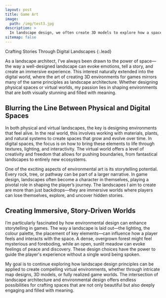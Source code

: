 ```yaml
---
layout: post
title: Game Art
image: 
  path: /img/test3.jpg
description: >
  In landscape design, we often create 3D models to explore how a space will look, feel, and function. These models allow us to visualize the interaction between elements—whether it’s a park, a public square, or a garden. The same tools and principles apply to environmental art in games. The focus shifts slightly—from real-world functionality to enhancing the player’s experience—but the goal remains the same: to craft spaces that are dynamic, engaging, and rich with stories.
sitemap: false
---
```


Crafting Stories Through Digital Landscapes
{:.lead}

As a landscape architect, I’ve always been drawn to the power of space—the way a well-designed landscape can evoke emotions, tell a story, and create an immersive experience. This interest naturally extended into the digital world, where the art of creating 3D environments for games mirrors many of the same principles as landscape architecture. Whether designing physical spaces or virtual worlds, my passion lies in shaping environments that are both visually stunning and filled with meaning.

## Blurring the Line Between Physical and Digital Spaces
In both physical and virtual landscapes, the key is designing environments that feel alive. In the real world, this involves working with materials, plants, and natural systems to create spaces that grow and evolve over time. In digital spaces, the focus is on how to bring these elements to life through textures, lighting, and interactivity. The virtual world offers a level of creativity and freedom that allows for pushing boundaries, from fantastical landscapes to entirely new ecosystems.

One of the exciting aspects of environmental art is its storytelling potential. Every rock, tree, or pathway can be part of a larger narrative. In game design, landscapes often become a character in themselves, playing a pivotal role in shaping the player’s journey. The landscapes I aim to create are more than just backdrops—they are immersive worlds where players can lose themselves, explore, and uncover hidden stories.

## Creating Immersive, Story-Driven Worlds
I’m particularly fascinated by how environmental design can enhance storytelling in games. The way a landscape is laid out—the lighting, the colour palette, the placement of key elements—can influence how a player feels and interacts with the space. A dense, overgrown forest might feel mysterious and foreboding, while an open, sunlit meadow can evoke feelings of peace and discovery. These design choices have the power to guide the player's experience without a single word being spoken.

My goal is to continue exploring how landscape design principles can be applied to create compelling virtual environments, whether through intricate map designs, 3D models, or fully realized game worlds. The intersection of landscape architecture and environmental design offers endless possibilities for crafting spaces that are not only beautiful but also deeply engaging and filled with meaning.
